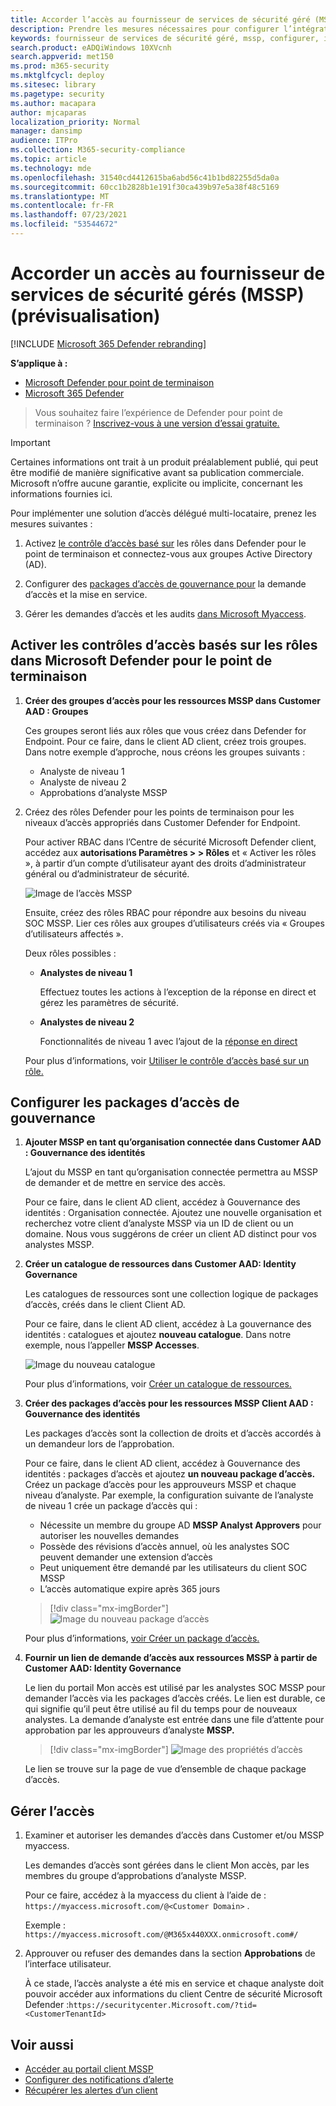 ```yaml
---
title: Accorder l’accès au fournisseur de services de sécurité géré (MSSP)
description: Prendre les mesures nécessaires pour configurer l’intégration MSSP avec Microsoft Defender for Endpoint
keywords: fournisseur de services de sécurité géré, mssp, configurer, intégration
search.product: eADQiWindows 10XVcnh
search.appverid: met150
ms.prod: m365-security
ms.mktglfcycl: deploy
ms.sitesec: library
ms.pagetype: security
ms.author: macapara
author: mjcaparas
localization_priority: Normal
manager: dansimp
audience: ITPro
ms.collection: M365-security-compliance
ms.topic: article
ms.technology: mde
ms.openlocfilehash: 31540cd4412615ba6abd56c41b1bd82255d5da0a
ms.sourcegitcommit: 60cc1b2828b1e191f30ca439b97e5a38f48c5169
ms.translationtype: MT
ms.contentlocale: fr-FR
ms.lasthandoff: 07/23/2021
ms.locfileid: "53544672"
---
```

# <a name="grant-managed-security-service-provider-mssp-access-preview"></a>Accorder un accès au fournisseur de services de sécurité gérés (MSSP) (prévisualisation)

[!INCLUDE [Microsoft 365 Defender rebranding](../../includes/microsoft-defender.md)]

**S’applique à :**
- [Microsoft Defender pour point de terminaison](https://go.microsoft.com/fwlink/p/?linkid=2154037)
- [Microsoft 365 Defender](https://go.microsoft.com/fwlink/?linkid=2118804)


> Vous souhaitez faire l’expérience de Defender pour point de terminaison ? [Inscrivez-vous à une version d’essai gratuite.](https://www.microsoft.com/microsoft-365/windows/microsoft-defender-atp?ocid=docs-mssp-support-abovefoldlink)

> [!IMPORTANT]
> Certaines informations ont trait à un produit préalablement publié, qui peut être modifié de manière significative avant sa publication commerciale. Microsoft n’offre aucune garantie, explicite ou implicite, concernant les informations fournies ici.

Pour implémenter une solution d’accès délégué multi-locataire, prenez les mesures suivantes :

1. Activez [le contrôle d’accès basé sur](rbac.md) les rôles dans Defender pour le point de terminaison et connectez-vous aux groupes Active Directory (AD).

2. Configurer des [packages d’accès de gouvernance pour](/azure/active-directory/governance/identity-governance-overview) la demande d’accès et la mise en service.

3. Gérer les demandes d’accès et les audits [dans Microsoft Myaccess](/azure/active-directory/governance/entitlement-management-request-approve).

## <a name="enable-role-based-access-controls-in-microsoft-defender-for-endpoint"></a>Activer les contrôles d’accès basés sur les rôles dans Microsoft Defender pour le point de terminaison

1. **Créer des groupes d’accès pour les ressources MSSP dans Customer AAD : Groupes**

    Ces groupes seront liés aux rôles que vous créez dans Defender for Endpoint. Pour ce faire, dans le client AD client, créez trois groupes. Dans notre exemple d’approche, nous créons les groupes suivants :

    - Analyste de niveau 1
    - Analyste de niveau 2
    - Approbations d’analyste MSSP

2. Créez des rôles Defender pour les points de terminaison pour les niveaux d’accès appropriés dans Customer Defender for Endpoint.

    Pour activer RBAC dans l’Centre de sécurité Microsoft Defender client, accédez aux **autorisations Paramètres > > Rôles** et « Activer les rôles », à partir d’un compte d’utilisateur ayant des droits d’administrateur général ou d’administrateur de sécurité.

    ![Image de l’accès MSSP](images/mssp-access.png)

    Ensuite, créez des rôles RBAC pour répondre aux besoins du niveau SOC MSSP. Lier ces rôles aux groupes d’utilisateurs créés via « Groupes d’utilisateurs affectés ».

    Deux rôles possibles :

    - **Analystes de niveau 1**

      Effectuez toutes les actions à l’exception de la réponse en direct et gérez les paramètres de sécurité.

    - **Analystes de niveau 2**

      Fonctionnalités de niveau 1 avec l’ajout de la [réponse en direct](live-response.md)

    Pour plus d’informations, voir [Utiliser le contrôle d’accès basé sur un rôle.](rbac.md)

## <a name="configure-governance-access-packages"></a>Configurer les packages d’accès de gouvernance

1. **Ajouter MSSP en tant qu’organisation connectée dans Customer AAD : Gouvernance des identités**

    L’ajout du MSSP en tant qu’organisation connectée permettra au MSSP de demander et de mettre en service des accès.

    Pour ce faire, dans le client AD client, accédez à Gouvernance des identités : Organisation connectée. Ajoutez une nouvelle organisation et recherchez votre client d’analyste MSSP via un ID de client ou un domaine. Nous vous suggérons de créer un client AD distinct pour vos analystes MSSP.

2. **Créer un catalogue de ressources dans Customer AAD: Identity Governance**

    Les catalogues de ressources sont une collection logique de packages d’accès, créés dans le client Client AD.

    Pour ce faire, dans le client AD client, accédez à La gouvernance des identités : catalogues et ajoutez **nouveau catalogue**. Dans notre exemple, nous l’appeller **MSSP Accesses**.

    ![Image du nouveau catalogue](images/goverance-catalog.png)

    Pour plus d’informations, voir [Créer un catalogue de ressources.](/azure/active-directory/governance/entitlement-management-catalog-create)

3. **Créer des packages d’accès pour les ressources MSSP Client AAD : Gouvernance des identités**

    Les packages d’accès sont la collection de droits et d’accès accordés à un demandeur lors de l’approbation.

    Pour ce faire, dans le client AD client, accédez à Gouvernance des identités : packages d’accès et ajoutez **un nouveau package d’accès.** Créez un package d’accès pour les approuveurs MSSP et chaque niveau d’analyste. Par exemple, la configuration suivante de l’analyste de niveau 1 crée un package d’accès qui :

    - Nécessite un membre du groupe AD **MSSP Analyst Approvers** pour autoriser les nouvelles demandes
    - Possède des révisions d’accès annuel, où les analystes SOC peuvent demander une extension d’accès
    - Peut uniquement être demandé par les utilisateurs du client SOC MSSP
    - L’accès automatique expire après 365 jours

    > [!div class="mx-imgBorder"]
    > ![Image du nouveau package d’accès](images/new-access-package.png)

    Pour plus d’informations, [voir Créer un package d’accès.](/azure/active-directory/governance/entitlement-management-access-package-create)

4. **Fournir un lien de demande d’accès aux ressources MSSP à partir de Customer AAD: Identity Governance**

    Le lien du portail Mon accès est utilisé par les analystes SOC MSSP pour demander l’accès via les packages d’accès créés. Le lien est durable, ce qui signifie qu’il peut être utilisé au fil du temps pour de nouveaux analystes. La demande d’analyste est entrée dans une file d’attente pour approbation par les approuveurs d’analyste **MSSP.**

    > [!div class="mx-imgBorder"]
    > ![Image des propriétés d’accès](images/access-properties.png)

    Le lien se trouve sur la page de vue d’ensemble de chaque package d’accès.

## <a name="manage-access"></a>Gérer l’accès

1. Examiner et autoriser les demandes d’accès dans Customer et/ou MSSP myaccess.

    Les demandes d’accès sont gérées dans le client Mon accès, par les membres du groupe d’approbations d’analyste MSSP.

    Pour ce faire, accédez à la myaccess du client à l’aide de : `https://myaccess.microsoft.com/@<Customer Domain>` .

    Exemple : `https://myaccess.microsoft.com/@M365x440XXX.onmicrosoft.com#/`

2. Approuver ou refuser des demandes dans la section **Approbations** de l’interface utilisateur.

    À ce stade, l’accès analyste a été mis en service et chaque analyste doit pouvoir accéder aux informations du client Centre de sécurité Microsoft Defender :`https://securitycenter.Microsoft.com/?tid=<CustomerTenantId>`

## <a name="related-topics"></a>Voir aussi

- [Accéder au portail client MSSP](access-mssp-portal.md)
- [Configurer des notifications d’alerte](configure-mssp-notifications.md)
- [Récupérer les alertes d’un client](fetch-alerts-mssp.md)
